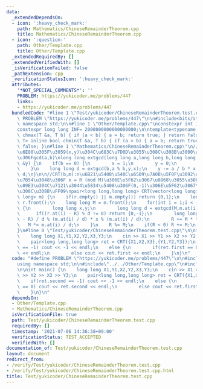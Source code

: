 ```yaml
---
data:
  _extendedDependsOn:
  - icon: ':heavy_check_mark:'
    path: Mathematics/ChineseRemainderTheorem.cpp
    title: Mathematics/ChineseRemainderTheorem.cpp
  - icon: ':question:'
    path: Other/Template.cpp
    title: Other/Template.cpp
  _extendedRequiredBy: []
  _extendedVerifiedWith: []
  _isVerificationFailed: false
  _pathExtension: cpp
  _verificationStatusIcon: ':heavy_check_mark:'
  attributes:
    '*NOT_SPECIAL_COMMENTS*': ''
    PROBLEM: https://yukicoder.me/problems/447
    links:
    - https://yukicoder.me/problems/447
  bundledCode: "#line 1 \"Test/yukicoder/ChineseRemainderTheorem.test.cpp\"\n#define\
    \ PROBLEM \"https://yukicoder.me/problems/447\"\n\n#include<bits/stdc++.h>\nusing\
    \ namespace std;\n\n#line 1 \"Other/Template.cpp\"\nconstexpr int Inf = 2000000030;\n\
    constexpr long long INF= 2000000000000000000;\n\ntemplate<typename T> inline bool\
    \ chmax(T &a, T b) { if (a < b) { a = b; return true; } return false; }\ntemplate<typename\
    \ T> inline bool chmin(T &a, T b) { if (a > b) { a = b; return true; } return\
    \ false; }\n#line 1 \"Mathematics/ChineseRemainderTheorem.cpp\"\n//extgcd(a,b,x,y):ax+by=gcd(a,b)\u3092\
    \u6E80\u305F\u3059(x,y)\u304C\u683C\u7D0D\u3055\u308C\u308B\u3000\u8FD4\u308A\u5024\
    \u306Fgcd(a,b)\nlong long extgcd(long long a,long long b,long long &x,long long\
    \ &y) {\n    if(b == 0) {\n        x = 1;\n        y = 0;\n        return a;\n\
    \    }\n    long long d = extgcd(b,a % b,y,x);\n    y -= a / b * x;\n    return\
    \ d;\n}\n\n//CRT(b,m):n\u6B21\u5408\u540C\u65B9\u7A0B\u5F0F\u3092\u89E3\u304F\u3002\
    \u7B54\u3048\u306F x = R (mod M)\u306E\u5F62\u3067\u8868\u3055\u308C\u308B\uFF08\
    \u89E3\u304C\u7121\u3044\u5834\u5408\u306F(0,-1)\u306E\u5F62\u3067\u8868\u3055\
    \u308C\u308B\uFF09\npair<long long,long long> CRT(vector<long long> r,vector<long\
    \ long> m) {\n    if(r.empty() || m.empty()) return {0,1};\n    long long R =\
    \ r.front();\n    long long M = m.front();\n    for(int i = 1;i < (int)r.size();i++)\
    \ {\n        long long x,y;\n        long long d = extgcd(M,m.at(i),x,y);\n  \
    \      if((r.at(i) - R) % d != 0) return {0,-1};\n        long long tmp = (r.at(i)\
    \ - R) / d % (m.at(i) / d) * x % (m.at(i) / d);\n        R += M * tmp;\n     \
    \   M *= m.at(i) / d;\n    }\n    R %= M;\n    if(R < 0) R += M;\n    return {R,M};\n\
    }\n#line 8 \"Test/yukicoder/ChineseRemainderTheorem.test.cpp\"\n\nint main() {\n\
    \    long long X1,Y1,X2,Y2,X3,Y3;\n    cin >> X1 >> Y1 >> X2 >> Y2 >> X3 >> Y3;\n\
    \    pair<long long,long long> ret = CRT({X1,X2,X3},{Y1,Y2,Y3});\n    if(ret.second\
    \ == -1) cout << -1 << endl;\n    else {\n        if(ret.first == 0) cout << ret.second\
    \ << endl;\n        else cout << ret.first << endl;\n    }\n}\n"
  code: "#define PROBLEM \"https://yukicoder.me/problems/447\"\n\n#include<bits/stdc++.h>\n\
    using namespace std;\n\n#include\"../../Other/Template.cpp\"\n#include\"../../Mathematics/ChineseRemainderTheorem.cpp\"\
    \n\nint main() {\n    long long X1,Y1,X2,Y2,X3,Y3;\n    cin >> X1 >> Y1 >> X2\
    \ >> Y2 >> X3 >> Y3;\n    pair<long long,long long> ret = CRT({X1,X2,X3},{Y1,Y2,Y3});\n\
    \    if(ret.second == -1) cout << -1 << endl;\n    else {\n        if(ret.first\
    \ == 0) cout << ret.second << endl;\n        else cout << ret.first << endl;\n\
    \    }\n}\n"
  dependsOn:
  - Other/Template.cpp
  - Mathematics/ChineseRemainderTheorem.cpp
  isVerificationFile: true
  path: Test/yukicoder/ChineseRemainderTheorem.test.cpp
  requiredBy: []
  timestamp: '2021-07-06 14:36:38+09:00'
  verificationStatus: TEST_ACCEPTED
  verifiedWith: []
documentation_of: Test/yukicoder/ChineseRemainderTheorem.test.cpp
layout: document
redirect_from:
- /verify/Test/yukicoder/ChineseRemainderTheorem.test.cpp
- /verify/Test/yukicoder/ChineseRemainderTheorem.test.cpp.html
title: Test/yukicoder/ChineseRemainderTheorem.test.cpp
---
```

